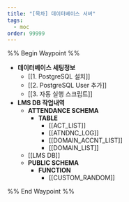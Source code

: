 ```yaml
---
title: "[목차] 데이터베이스 서버"
tags:
  - moc
order: 99999
---
```

%% Begin Waypoint %%
- **데이터베이스 세팅정보**
	- [[1. PostgreSQL 설치]]
	- [[2. PostgreSQL User 추가]]
	- [[3. 자동 실행 스크립트]]
- **LMS DB 작업내역**
	- **ATTENDANCE SCHEMA**
		- **TABLE**
			- [[ACT_LIST]]
			- [[ATNDNC_LOG]]
			- [[DOMAIN_ACCNT_LIST]]
			- [[DOMAIN_LIST]]
	- [[LMS DB]]
	- **PUBLIC SCHEMA**
		- **FUNCTION**
			- [[CUSTOM_RANDOM]]

%% End Waypoint %%